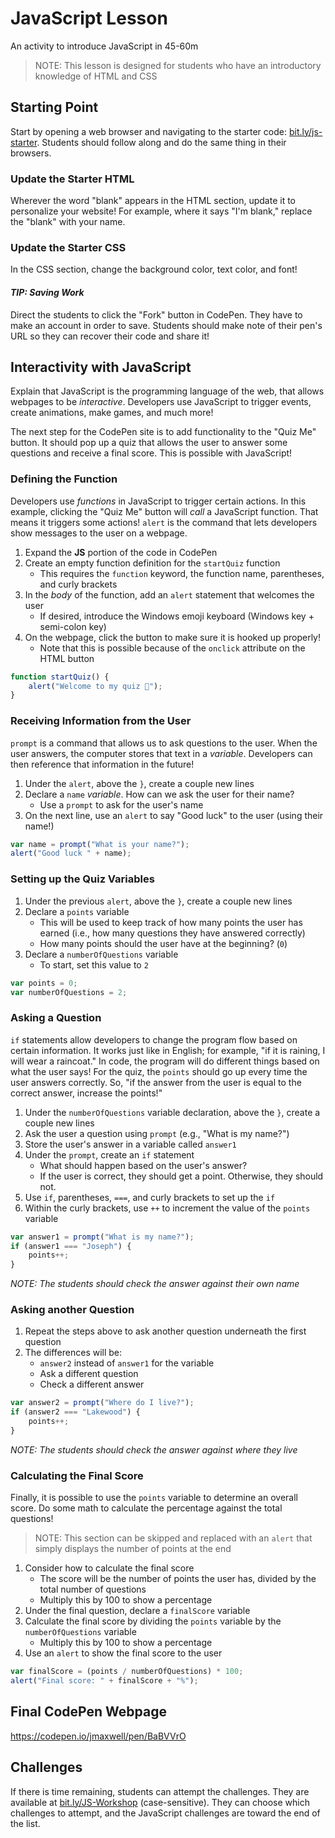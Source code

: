 # JavaScript Lesson
An activity to introduce JavaScript in 45-60m

>NOTE: This lesson is designed for students who have an introductory knowledge of HTML and CSS

## Starting Point
Start by opening a web browser and navigating to the starter code: [bit.ly/js-starter](https://codepen.io/jmaxwell/pen/pooWxmv?editors=1100). Students should follow along and do the same thing in their browsers.

### Update the Starter HTML
Wherever the word "blank" appears in the HTML section, update it to personalize your website! For example, where it says "I'm blank," replace the "blank" with your name.

### Update the Starter CSS
In the CSS section, change the background color, text color, and font!

#### _TIP: Saving Work_
Direct the students to click the "Fork" button in CodePen. They have to make an account in order to save. Students should make note of their pen's URL so they can recover their code and share it!

## Interactivity with JavaScript
Explain that JavaScript is the programming language of the web, that allows webpages to be _interactive_. Developers use JavaScript to trigger events, create animations, make games, and much more!

The next step for the CodePen site is to add functionality to the "Quiz Me" button. It should pop up a quiz that allows the user to answer some questions and receive a final score. This is possible with JavaScript!

### Defining the Function
Developers use _functions_ in JavaScript to trigger certain actions. In this example, clicking the "Quiz Me" button will _call_ a JavaScript function. That means it triggers some actions! `alert` is the command that lets developers show messages to the user on a webpage.

1. Expand the **JS** portion of the code in CodePen
1. Create an empty function definition for the `startQuiz` function
    - This requires the `function` keyword, the function name, parentheses, and curly brackets
1. In the _body_ of the function, add an `alert` statement that welcomes the user
    - If desired, introduce the Windows emoji keyboard (Windows key + semi-colon key)
1. On the webpage, click the button to make sure it is hooked up properly!
    - Note that this is possible because of the `onclick` attribute on the HTML button

```js
function startQuiz() {
    alert("Welcome to my quiz 🙂");
}
```

### Receiving Information from the User
`prompt` is a command that allows us to ask questions to the user. When the user answers, the computer stores that text in a _variable_. Developers can then reference that information in the future!

1. Under the `alert`, above the `}`, create a couple new lines
1. Declare a `name` _variable_. How can we ask the user for their name?
    - Use a `prompt` to ask for the user's name
1. On the next line, use an `alert` to say "Good luck" to the user (using their name!)

```js
var name = prompt("What is your name?");
alert("Good luck " + name);
```

### Setting up the Quiz Variables
1. Under the previous `alert`, above the `}`, create a couple new lines
1. Declare a `points` variable
    - This will be used to keep track of how many points the user has earned (i.e., how many questions they have answered correctly)
    - How many points should the user have at the beginning? (`0`)
1. Declare a `numberOfQuestions` variable
    - To start, set this value to `2`

```js
var points = 0;
var numberOfQuestions = 2;
```

### Asking a Question
`if` statements allow developers to change the program flow based on certain information. It works just like in English; for example, "if it is raining, I will wear a raincoat." In code, the program will do different things based on what the user says! For the quiz, the `points` should go up every time the user answers correctly. So, "if the answer from the user is equal to the correct answer, increase the points!"

1. Under the `numberOfQuestions` variable declaration, above the `}`, create a couple new lines
2. Ask the user a question using `prompt` (e.g., "What is my name?")
3. Store the user's answer in a variable called `answer1`
4. Under the `prompt`, create an `if` statement
    - What should happen based on the user's answer?
    - If the user is correct, they should get a point. Otherwise, they should not.
5. Use `if`, parentheses, `===`, and curly brackets to set up the `if`
6. Within the curly brackets, use `++` to increment the value of the `points` variable

```js
var answer1 = prompt("What is my name?");
if (answer1 === "Joseph") {
    points++;
}
```

_NOTE: The students should check the answer against their own name_

### Asking another Question
1. Repeat the steps above to ask another question underneath the first question
1. The differences will be:
    - `answer2` instead of `answer1` for the variable
    - Ask a different question
    - Check a different answer

```js
var answer2 = prompt("Where do I live?");
if (answer2 === "Lakewood") {
    points++;
}
```

_NOTE: The students should check the answer against where they live_

### Calculating the Final Score
Finally, it is possible to use the `points` variable to determine an overall score. Do some math to calculate the percentage against the total questions!

>NOTE: This section can be skipped and replaced with an `alert` that simply displays the number of points at the end

1. Consider how to calculate the final score
    - The score will be the number of points the user has, divided by the total number of questions
    - Multiply this by 100 to show a percentage
1. Under the final question, declare a `finalScore` variable
1. Calculate the final score by dividing the `points` variable by the `numberOfQuestions` variable
    - Multiply this by 100 to show a percentage
1. Use an `alert` to show the final score to the user

```js
var finalScore = (points / numberOfQuestions) * 100;
alert("Final score: " + finalScore + "%");
```

## Final CodePen Webpage
https://codepen.io/jmaxwell/pen/BaBVVrO

## Challenges
If there is time remaining, students can attempt the challenges. They are available at [bit.ly/JS-Workshop](https://hylandtechoutreach.github.io/js-workshop/) (case-sensitive). They can choose which challenges to attempt, and the JavaScript challenges are toward the end of the list.